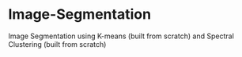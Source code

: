 # Image-Segmentation
Image Segmentation using K-means (built from scratch) and Spectral Clustering (built from scratch)

